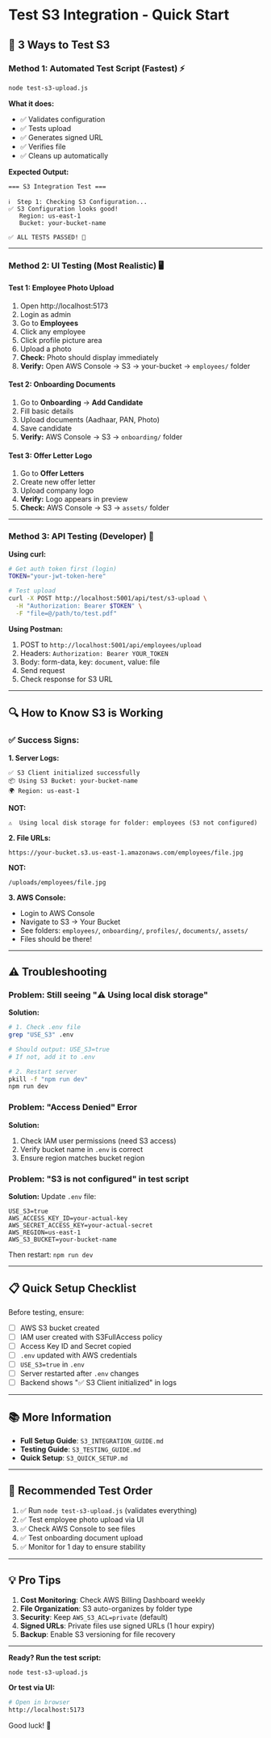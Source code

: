 # Test S3 Integration - Quick Start

## 🚀 3 Ways to Test S3

### Method 1: Automated Test Script (Fastest) ⚡

```bash
node test-s3-upload.js
```

**What it does:**
- ✅ Validates configuration
- ✅ Tests upload
- ✅ Generates signed URL
- ✅ Verifies file
- ✅ Cleans up automatically

**Expected Output:**
```
=== S3 Integration Test ===

ℹ️  Step 1: Checking S3 Configuration...
✅ S3 Configuration looks good!
   Region: us-east-1
   Bucket: your-bucket-name
   
✅ ALL TESTS PASSED! 🎉
```

---

### Method 2: UI Testing (Most Realistic) 🖥️

#### Test 1: Employee Photo Upload
1. Open http://localhost:5173
2. Login as admin
3. Go to **Employees**
4. Click any employee
5. Click profile picture area
6. Upload a photo
7. **Check:** Photo should display immediately
8. **Verify:** Open AWS Console → S3 → your-bucket → `employees/` folder

#### Test 2: Onboarding Documents
1. Go to **Onboarding** → **Add Candidate**
2. Fill basic details
3. Upload documents (Aadhaar, PAN, Photo)
4. Save candidate
5. **Verify:** AWS Console → S3 → `onboarding/` folder

#### Test 3: Offer Letter Logo
1. Go to **Offer Letters**
2. Create new offer letter
3. Upload company logo
4. **Verify:** Logo appears in preview
5. **Check:** AWS Console → S3 → `assets/` folder

---

### Method 3: API Testing (Developer) 🔧

**Using curl:**

```bash
# Get auth token first (login)
TOKEN="your-jwt-token-here"

# Test upload
curl -X POST http://localhost:5001/api/test/s3-upload \
  -H "Authorization: Bearer $TOKEN" \
  -F "file=@/path/to/test.pdf"
```

**Using Postman:**
1. POST to `http://localhost:5001/api/employees/upload`
2. Headers: `Authorization: Bearer YOUR_TOKEN`
3. Body: form-data, key: `document`, value: file
4. Send request
5. Check response for S3 URL

---

## 🔍 How to Know S3 is Working

### ✅ Success Signs:

**1. Server Logs:**
```
✅ S3 Client initialized successfully
📦 Using S3 Bucket: your-bucket-name
🌍 Region: us-east-1
```

**NOT:**
```
⚠️  Using local disk storage for folder: employees (S3 not configured)
```

**2. File URLs:**
```
https://your-bucket.s3.us-east-1.amazonaws.com/employees/file.jpg
```

**NOT:**
```
/uploads/employees/file.jpg
```

**3. AWS Console:**
- Login to AWS Console
- Navigate to S3 → Your Bucket
- See folders: `employees/`, `onboarding/`, `profiles/`, `documents/`, `assets/`
- Files should be there!

---

## ⚠️ Troubleshooting

### Problem: Still seeing "⚠️ Using local disk storage"

**Solution:**
```bash
# 1. Check .env file
grep "USE_S3" .env

# Should output: USE_S3=true
# If not, add it to .env

# 2. Restart server
pkill -f "npm run dev"
npm run dev
```

### Problem: "Access Denied" Error

**Solution:**
1. Check IAM user permissions (need S3 access)
2. Verify bucket name in `.env` is correct
3. Ensure region matches bucket region

### Problem: "S3 is not configured" in test script

**Solution:**
Update `.env` file:
```env
USE_S3=true
AWS_ACCESS_KEY_ID=your-actual-key
AWS_SECRET_ACCESS_KEY=your-actual-secret
AWS_REGION=us-east-1
AWS_S3_BUCKET=your-bucket-name
```

Then restart: `npm run dev`

---

## 📋 Quick Setup Checklist

Before testing, ensure:

- [ ] AWS S3 bucket created
- [ ] IAM user created with S3FullAccess policy
- [ ] Access Key ID and Secret copied
- [ ] `.env` updated with AWS credentials
- [ ] `USE_S3=true` in `.env`
- [ ] Server restarted after `.env` changes
- [ ] Backend shows "✅ S3 Client initialized" in logs

---

## 📚 More Information

- **Full Setup Guide**: `S3_INTEGRATION_GUIDE.md`
- **Testing Guide**: `S3_TESTING_GUIDE.md`
- **Quick Setup**: `S3_QUICK_SETUP.md`

---

## 🎯 Recommended Test Order

1. ✅ Run `node test-s3-upload.js` (validates everything)
2. ✅ Test employee photo upload via UI
3. ✅ Check AWS Console to see files
4. ✅ Test onboarding document upload
5. ✅ Monitor for 1 day to ensure stability

---

## 💡 Pro Tips

1. **Cost Monitoring**: Check AWS Billing Dashboard weekly
2. **File Organization**: S3 auto-organizes by folder type
3. **Security**: Keep `AWS_S3_ACL=private` (default)
4. **Signed URLs**: Private files use signed URLs (1 hour expiry)
5. **Backup**: Enable S3 versioning for file recovery

---

**Ready? Run the test script:**
```bash
node test-s3-upload.js
```

**Or test via UI:**
```bash
# Open in browser
http://localhost:5173
```

Good luck! 🚀


